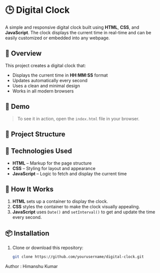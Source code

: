 # 🕒 Digital Clock

A simple and responsive digital clock built using **HTML**, **CSS**, and **JavaScript**. The clock displays the current time in real-time and can be easily customized or embedded into any webpage.

## 📌 Overview

This project creates a digital clock that:
- Displays the current time in **HH:MM:SS** format
- Updates automatically every second
- Uses a clean and minimal design
- Works in all modern browsers

## 🚀 Demo

> To see it in action, open the `index.html` file in your browser.

## 📁 Project Structure

## 🧱 Technologies Used

- **HTML** – Markup for the page structure
- **CSS** – Styling for layout and appearance
- **JavaScript** – Logic to fetch and display the current time

## 🔧 How It Works

1. **HTML** sets up a container to display the clock.
2. **CSS** styles the container to make the clock visually appealing.
3. **JavaScript** uses `Date()` and `setInterval()` to get and update the time every second.

## 📦 Installation

1. Clone or download this repository:
   ```bash
   git clone https://github.com/yourusername/digital-clock.git


Author : Himanshu Kumar

